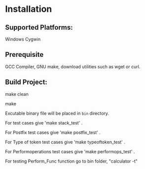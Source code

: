 # Installation

## Supported Platforms:

Windows Cygwin

## Prerequisite

GCC Compiler, GNU make, download utilities such as wget or curl.



## Build Project:

make clean

make


Excutable binary  file will be placed in `bin` directory.

For test cases give 'make stack_test' .

For  Postfix test cases give 'make postfix_test' .

For  Type of token test cases give 'make typeoftoken_test' .

For  Performoperations test cases give 'make performops_test' .

For testing Perform_Func function go to bin folder, "calculator -t" 


